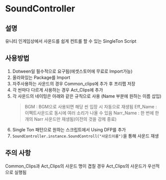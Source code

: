 # SoundController

## 설명
유니티 인게임상에서 사운드를 쉽게 컨트롤 할 수 있는 SingleTon Script

## 사용방법
1. Dotween일 필수적으로 요구됨(에셋스토어에 무료로 Import가능)
2. 올라와있는 Package를 Import
3. 자주사용하는 사운드의 경우 Common_clips에 추가 후 프리팹 저장
4. 각 씬마다 다르게 사용하는 경우 Act_Clips에 추가
5. 각 사운드의 네이밍은 아래와 같은 규칙으로 사용 (Name 부분에 원하는 이름 삽입)
    > BGM : BGM으로 사용되면 해당 씬 입장 시 자동으로 재생됨
    > Eff_Name : 이펙트사운드로 동시에 여러 소리가 나올 수 있음
    > Narr_Name : 한 번에 한개의 Narr 사운드만 재생됨(이전의 것을 강제 종료)
6. Single Ton 패턴으로 원하는 스크립트에서 Using DFP를 추가
7. ``` SoundController.instance.SoundControll("사운드이름") ```을 통해 사운드 재생

## 주의 사항
Common_Clips과 Act_Clips의 사운드 명이 겹칠 경우 Act_Clips의 사운드가 우선적으로 실행됨
